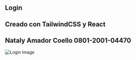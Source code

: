 ## Login 

## Creado con TailwindCSS y React
## Nataly Amador Coello 0801-2001-04470
![Login Image](https://nyamadorc.files.wordpress.com/2021/02/login.png)
